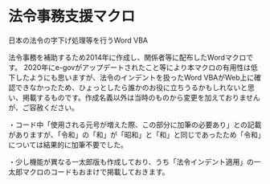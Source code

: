 # 法令事務支援マクロ
日本の法令の字下げ処理等を行うWord VBA

法令事務を補助するため2014年に作成し、関係者等に配布したWordマクロです。
2020年にe-govがアップデートされたこと等により本マクロの有用性は低下したようにも思いますが、法令のインデントを扱ったWord VBAがWeb上に確認できなかったため、ひょっとしたら誰かのお役に立ちうるかもしれないと思い、掲載するものです。作成名義以外は当時のものから変更を加えておりませんが、ご容赦ください。

・コード中「使用される元号が増えた際、この部分に加筆の必要あり」との記載がありますが、「令和」の「和」が「昭和」と「和」と同じであったため「令和」については結果的に加筆不要でした。

・少し機能が異なる一太郎版も作成しており、うち「法令インデント適用」の一太郎マクロのコードもおまけで掲載しておきます。
